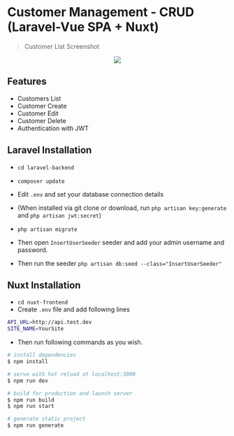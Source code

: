# Customer Management - CRUD  (Laravel-Vue SPA + Nuxt)



> Customer List Screenshot

<p align="center">
<img src="https://i.imgur.com/iLFXGMn.png">
</p>

## Features

- Customers List
- Customer Create
- Customer Edit
- Customer Delete
- Authentication with JWT


## Laravel Installation

- `cd laravel-backend`
- `composer update`
- Edit `.env` and set your database connection details

- (When installed via git clone or download, run `php artisan key:generate` and `php artisan jwt:secret`)
- `php artisan migrate`
- Then open `InsertUserSeeder` seeder and add your admin username and password.
- Then run the seeder `php artisan db:seed --class="InsertUserSeeder" `

## Nuxt Installation

- `cd nuxt-frontend`
- Create `.env` file and add following lines
```bash
API_URL=http://api.test.dev
SITE_NAME=YourSite
```
- Then run following commands as you wish.
```bash
# install dependencies
$ npm install

# serve with hot reload at localhost:3000
$ npm run dev

# build for production and launch server
$ npm run build
$ npm run start

# generate static project
$ npm run generate
```


